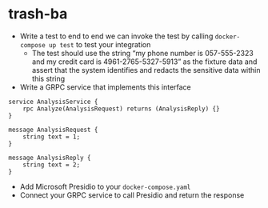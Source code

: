 # trash-ba


- Write a test to end to end we can invoke the test by calling `docker-compose up test` to test your integration
  - The test should use the string “my phone number is 057-555-2323 and my credit card is 4961-2765-5327-5913” as the fixture data and assert that the system identifies and redacts the sensitive data within this string
- Write a GRPC service that implements this interface

```
service AnalysisService {
    rpc Analyze(AnalysisRequest) returns (AnalysisReply) {}
}
	
message AnalysisRequest {
    string text = 1;
}
	
message AnalysisReply {
    string text = 2;
}
```
- Add Microsoft Presidio to your `docker-compose.yaml`
- Connect your GRPC service to call Presidio and return the response
